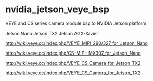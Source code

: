 # nvidia_jetson_veye_bsp
VEYE and CS series camera module bsp to NVIDIA Jetson  platform

Jetson Nano
Jetson TX2
Jetson AGX-Xavier

http://wiki.veye.cc/index.php/VEYE_MIPI_290/327_for_Jetson_Nano

http://wiki.veye.cc/index.php/CS-MIPI-IMX307_for_Jetson_Nano

http://wiki.veye.cc/index.php/VEYE_CS_Camera_for_Jetson_TX2

http://wiki.veye.cc/index.php/VEYE_CS_Camera_for_Jetson_TX2
